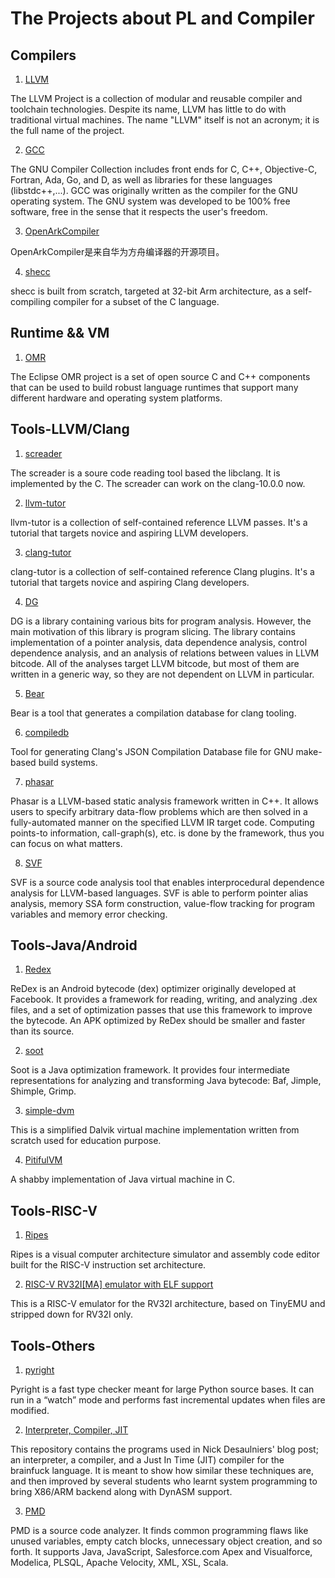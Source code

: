 # The Projects about PL and Compiler

## Compilers

1. [LLVM](http://llvm.org/)

The LLVM Project is a collection of modular and reusable compiler and toolchain technologies. Despite its name, LLVM has little to do with traditional virtual machines. The name "LLVM" itself is not an acronym; it is the full name of the project.

2. [GCC](https://gcc.gnu.org/)

The GNU Compiler Collection includes front ends for C, C++, Objective-C, Fortran, Ada, Go, and D, as well as libraries for these languages (libstdc++,...). GCC was originally written as the compiler for the GNU operating system. The GNU system was developed to be 100% free software, free in the sense that it respects the user's freedom.

3. [OpenArkCompiler](https://gitee.com/harmonyos/OpenArkCompiler)

OpenArkCompiler是来自华为方舟编译器的开源项目。

4. [shecc](https://github.com/jserv/shecc)

shecc is built from scratch, targeted at 32-bit Arm architecture, as a self-compiling compiler for a subset of the C language.


## Runtime && VM

1. [OMR](https://github.com/eclipse/omr)

The Eclipse OMR project is a set of open source C and C++ components that can be used to build robust language runtimes that support many different hardware and operating system platforms.

## Tools-LLVM/Clang

1. [screader](https://github.com/shining1984/screader)

The screader is a soure code reading tool based the libclang. It is implemented by the C. The screader can work on the clang-10.0.0 now.

2. [llvm-tutor](https://github.com/banach-space/llvm-tutor)

llvm-tutor is a collection of self-contained reference LLVM passes. It's a tutorial that targets novice and aspiring LLVM developers.

3. [clang-tutor](https://github.com/banach-space/clang-tutor)

clang-tutor is a collection of self-contained reference Clang plugins. It's a tutorial that targets novice and aspiring Clang developers.

4. [DG](https://github.com/mchalupa/dg)

DG is a library containing various bits for program analysis. However, the main motivation of this library is program slicing. The library contains implementation of a pointer analysis, data dependence analysis, control dependence analysis, and an analysis of relations between values in LLVM bitcode. All of the analyses target LLVM bitcode, but most of them are written in a generic way, so they are not dependent on LLVM in particular.

5. [Bear](https://github.com/rizsotto/Bear)

Bear is a tool that generates a compilation database for clang tooling.

6. [compiledb](https://github.com/nickdiego/compiledb)

Tool for generating Clang's JSON Compilation Database file for GNU make-based build systems.

7. [phasar](https://github.com/secure-software-engineering/phasar)

Phasar is a LLVM-based static analysis framework written in C++. It allows users to specify arbitrary data-flow problems which are then solved in a fully-automated manner on the specified LLVM IR target code. Computing points-to information, call-graph(s), etc. is done by the framework, thus you can focus on what matters.

8. [SVF](https://github.com/SVF-tools/SVF)

SVF is a source code analysis tool that enables interprocedural dependence analysis for LLVM-based languages. SVF is able to perform pointer alias analysis, memory SSA form construction, value-flow tracking for program variables and memory error checking.

## Tools-Java/Android

1. [Redex](https://fbredex.com/)

ReDex is an Android bytecode (dex) optimizer originally developed at Facebook. It provides a framework for reading, writing, and analyzing .dex files, and a set of optimization passes that use this framework to improve the bytecode. An APK optimized by ReDex should be smaller and faster than its source.

2. [soot](https://github.com/soot-oss/soot)

Soot is a Java optimization framework. It provides four intermediate representations for analyzing and transforming Java bytecode: Baf, Jimple, Shimple, Grimp.

3. [simple-dvm](https://github.com/jserv/simple-dvm)

This is a simplified Dalvik virtual machine implementation written from scratch used for education purpose.

4. [PitifulVM](https://github.com/jserv/pitifulvm)

A shabby implementation of Java virtual machine in C.

## Tools-RISC-V

1. [Ripes](https://github.com/mortbopet/Ripes)

Ripes is a visual computer architecture simulator and assembly code editor built for the RISC-V instruction set architecture.

2. [RISC-V RV32I[MA] emulator with ELF support](https://github.com/sysprog21/rv32emu)

This is a RISC-V emulator for the RV32I architecture, based on TinyEMU and stripped down for RV32I only.

## Tools-Others

1. [pyright](https://github.com/microsoft/pyright)

Pyright is a fast type checker meant for large Python source bases. It can run in a “watch” mode and performs fast incremental updates when files are modified.

2. [Interpreter, Compiler, JIT](https://github.com/jserv/jit-construct)

This repository contains the programs used in Nick Desaulniers' blog post; an interpreter, a compiler, and a Just In Time (JIT) compiler for the brainfuck language. It is meant to show how similar these techniques are, and then improved by several students who learnt system programming to bring X86/ARM backend along with DynASM support.

3. [PMD](https://github.com/pmd/pmd)

PMD is a source code analyzer. It finds common programming flaws like unused variables, empty catch blocks, unnecessary object creation, and so forth. It supports Java, JavaScript, Salesforce.com Apex and Visualforce, Modelica, PLSQL, Apache Velocity, XML, XSL, Scala.
